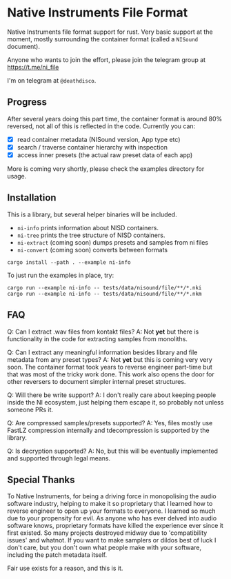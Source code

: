 # Native Instruments File Format

Native Instruments file format support for rust. Very basic support at the moment, mostly surrounding the container format (called a `NISound` document).

Anyone who wants to join the effort, please join the telegram group at https://t.me/ni_file

I'm on telegram at `@deathdisco`.

## Progress

After several years doing this part time, the container format is around 80% reversed, not all of this is reflected in the code. Currently you can:

- [x] read container metadata (NISound version, App type etc)
- [x] search / traverse container hierarchy with inspection
- [x] access inner presets (the actual raw preset data of each app)

More is coming very shortly, please check the examples directory for usage.

## Installation

This is a library, but several helper binaries will be included.

- `ni-info` prints information about NISD containers.
- `ni-tree` prints the tree structure of NISD containers.
- `ni-extract` (coming soon) dumps presets and samples from ni files
- `ni-convert` (coming soon) converts between formats

```
cargo install --path . --example ni-info
```

To just run the examples in place, try:
```
cargo run --example ni-info -- tests/data/nisound/file/**/*.nki
cargo run --example ni-info -- tests/data/nisound/file/**/*.nkm
```

## FAQ

Q: Can I extract .wav files from kontakt files?
A: Not **yet** but there is functionality in the code for extracting samples from monoliths.

Q: Can I extract any meaningful information besides library and file metadata from any preset types?
A: Not **yet** but this is coming very very soon. The container format took years to reverse engineer part-time but that was most of the tricky work done. This work also opens the door for other reversers to document simpler internal preset structures.

Q: Will there be write support?
A: I don't really care about keeping people inside the NI ecosystem, just helping them escape it, so probably not unless someone PRs it.

Q: Are compressed samples/presets supported?
A: Yes, files mostly use FastLZ compression internally and tdecompression is supported by the library.

Q: Is decryption supported?
A: No, but this will be eventually implemented and supported through legal means.

## Special Thanks

To Native Instruments, for being a driving force in monopolising the audio software industry, helping to make it so proprietary that I learned how to reverse engineer to open up your formats to everyone. I learned so much due to your propensity for evil. As anyone who has ever delved into audio software knows, proprietary formats have killed the experience ever since it first existed. So many projects destroyed midway due to 'compatibility issues' and whatnot. If you want to make samplers or dildos best of luck I don't care, but you don't own what people make with your software, including the patch metadata itself.

Fair use exists for a reason, and this is it.
